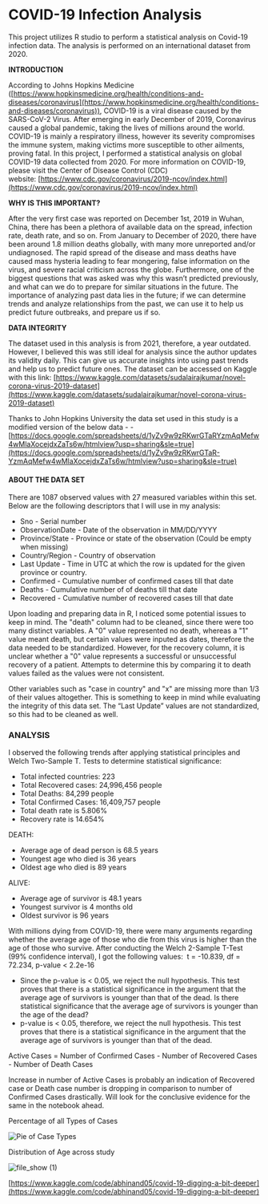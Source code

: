# COVID-19 Infection Analysis

This project utilizes R studio to perform a statistical analysis on Covid-19 infection data. The analysis is performed on an international dataset from 2020.

**INTRODUCTION**

According to Johns Hopkins Medicine ([https://www.hopkinsmedicine.org/health/conditions-and-diseases/coronavirus](https://www.hopkinsmedicine.org/health/conditions-and-diseases/coronavirus)), COVID-19 is a viral disease caused by the SARS-CoV-2 Virus. After emerging in early December of 2019, Coronavirus caused a global pandemic, taking the lives of millions around the world. COVID-19 is mainly a respiratory illness, however its severity compromises the immune system, making victims more susceptible to other ailments, proving fatal.  In this project, I performed a statistical analysis on global COVID-19 data collected from 2020. For more information on COVID-19, please visit the Center of Disease Control (CDC) website: [https://www.cdc.gov/coronavirus/2019-ncov/index.html](https://www.cdc.gov/coronavirus/2019-ncov/index.html)

**WHY IS THIS IMPORTANT?**

After the very first case was reported on December 1st, 2019 in Wuhan, China, there has been a plethora of available data on the spread, infection rate, death rate, and so on. From January to December of 2020, there have been around 1.8 million deaths globally, with many more unreported and/or undiagnosed. The rapid spread of the disease and mass deaths have caused mass hysteria leading to fear mongering, false information on the virus, and severe racial criticism across the globe. Furthermore, one of the biggest questions that was asked was why this wasn’t predicted previously, and what can we do to prepare for similar situations in the future. The importance of analyzing past data lies in the future; if we can determine trends and analyze relationships from the past, we can use it to help us predict future outbreaks, and prepare us if so. 

**DATA INTEGRITY**

The dataset used in this analysis is from 2021, therefore, a year outdated. However, I believed this was still ideal for analysis since the author updates its validity daily. This can give us accurate insights into using past trends and help us to predict future ones. The dataset can be accessed on Kaggle with this link: [https://www.kaggle.com/datasets/sudalairajkumar/novel-corona-virus-2019-dataset](https://www.kaggle.com/datasets/sudalairajkumar/novel-corona-virus-2019-dataset)

Thanks to John Hopkins University the data set used in this study is a modified version of the below data - - [https://docs.google.com/spreadsheets/d/1yZv9w9zRKwrGTaRYzmAqMefw4wMlaXocejdxZaTs6w/htmlview?usp=sharing&sle=true](https://docs.google.com/spreadsheets/d/1yZv9w9zRKwrGTaR-YzmAqMefw4wMlaXocejdxZaTs6w/htmlview?usp=sharing&sle=true)

#### ABOUT THE DATA SET

There are 1087 observed values with 27 measured variables within this set. Below are the following descriptors that I will use in my analysis:

- Sno - Serial number
- ObservationDate - Date of the observation in MM/DD/YYYY
- Province/State - Province or state of the observation (Could be empty when missing)
- Country/Region - Country of observation
- Last Update - Time in UTC at which the row is updated for the given province or country.
- Confirmed - Cumulative number of confirmed cases till that date
- Deaths - Cumulative number of of deaths till that date
- Recovered - Cumulative number of recovered cases till that date

Upon loading and preparing data in R, I noticed some potential issues to keep in mind. The "death" column had to be cleaned, since there were too many distinct variables. A "0" value represented no death, whereas a "1" value meant death, but certain values were inputed as dates, therefore the data needed to be standardized. However, for the recovery column, it is unclear whether a "0" value represents a successful or unsuccessful recovery of a patient. Attempts to determine this by comparing it to death values failed as the values were not consistent.

Other variables such as "case in country" and "x" are missing more than 1/3 of their values altogether. This is something to keep in mind while evaluating the integrity of this data set. The “Last Update” values are not standardized, so this had to be cleaned as well. 

### ANALYSIS

I observed the following trends after applying statistical principles and Welch Two-Sample T. Tests to determine statistical significance:

- Total infected countries: 223
- Total Recovered cases: 24,996,456 people
- Total Deaths: 84,299 people
- Total Confirmed Cases: 16,409,757 people
- Total death rate is 5.806%
- Recovery rate is 14.654%

DEATH:

- Average age of dead person is 68.5 years
- Youngest age who died is 36 years
- Oldest age who died is 89 years

ALIVE:

- Average age of survivor is 48.1 years
- Youngest survivor is 4 months old
- Oldest survivor is 96 years

With millions dying from COVID-19, there were many arguments regarding whether the average age of those who die from this virus is higher than the age of those who survive. After conducting the Welch 2-Sample T-Test (99% confidence interval), I got the following values:  t = -10.839, df = 72.234, p-value < 2.2e-16

- Since the p-value is < 0.05, we reject the null hypothesis. This test proves that there is a statistical significance in the argument that the average age of survivors is younger than that of the dead.
Is there statistical significance that the average age of survivors is younger than the age of the dead?
- p-value is < 0.05, therefore, we reject the null hypothesis. This test proves that there is a statistical significance in the argument that the average age of survivors is younger than that of the dead.

Active Cases = Number of Confirmed Cases - Number of Recovered Cases - Number of Death Cases

Increase in number of Active Cases is probably an indication of Recovered case or Death case number is dropping in comparison to number of Confirmed Cases drastically. Will look for the conclusive evidence for the same in the notebook ahead.

Percentage of all Types of Cases


![Pie of Case Types](https://user-images.githubusercontent.com/71042140/200218794-965caf79-7de2-48bf-b348-2ab1a3c13a8b.png)

Distribution of Age across study


![file_show (1)](https://user-images.githubusercontent.com/71042140/200218873-233643c4-74a8-4c9b-abc4-be939930d30d.png)


[https://www.kaggle.com/code/abhinand05/covid-19-digging-a-bit-deeper](https://www.kaggle.com/code/abhinand05/covid-19-digging-a-bit-deeper)
